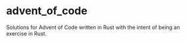 # advent_of_code
Solutions for Advent of Code written in Rust with the intent of being an exercise in Rust.
